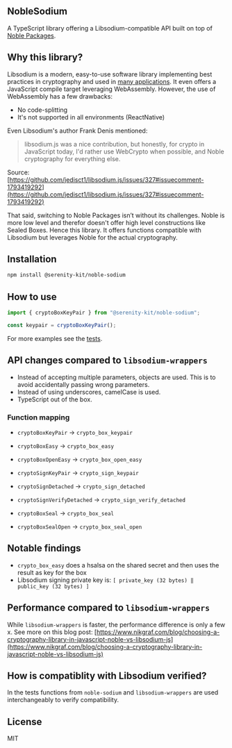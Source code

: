 ## NobleSodium

A TypeScript library offering a Libsodium-compatible API built on top of [Noble Packages](https://paulmillr.com/noble/).

## Why this library?

Libsodium is a modern, easy-to-use software library implementing best practices in cryptography and used in [many applications](https://libsodium.gitbook.io/doc/faq). It even offers a JavaScript compile target leveraging WebAssembly. However, the use of WebAssembly has a few drawbacks:

- No code-splitting
- It's not supported in all environments (ReactNative)

Even Libsodium's author Frank Denis mentioned:

> libsodium.js was a nice contribution, but honestly, for crypto in JavaScript today, I'd rather use WebCrypto when possible, and Noble cryptography for everything else.

Source: [https://github.com/jedisct1/libsodium.js/issues/327#issuecomment-1793419292](https://github.com/jedisct1/libsodium.js/issues/327#issuecomment-1793419292)

That said, switching to Noble Packages isn’t without its challenges. Noble is more low level and therefor doesn't offer high level constructions like Sealed Boxes. Hence this library. It offers functions compatible with Libsodium but leverages Noble for the actual cryptography.

## Installation

```bash
npm install @serenity-kit/noble-sodium
```

## How to use

```ts
import { cryptoBoxKeyPair } from "@serenity-kit/noble-sodium";

const keypair = cryptoBoxKeyPair();
```

For more examples see the [tests](./test/).

## API changes compared to `libsodium-wrappers`

- Instead of accepting multiple parameters, objects are used. This is to avoid accidentally passing wrong parameters.
- Instead of using underscores, camelCase is used.
- TypeScript out of the box.

### Function mapping

- `cryptoBoxKeyPair` -> `crypto_box_keypair`
- `cryptoBoxEasy` -> `crypto_box_easy`
- `cryptoBoxOpenEasy` -> `crypto_box_open_easy`

- `cryptoSignKeyPair` -> `crypto_sign_keypair`
- `cryptoSignDetached` -> `crypto_sign_detached`
- `cryptoSignVerifyDetached` -> `crypto_sign_verify_detached`

- `cryptoBoxSeal` -> `crypto_box_seal`
- `cryptoBoxSealOpen` -> `crypto_box_seal_open`

## Notable findings

- `crypto_box_easy` does a hsalsa on the shared secret and then uses the result as key for the box
- Libsodium signing private key is: `[ private_key (32 bytes) ‖ public_key (32 bytes) ]`

## Performance compared to `libsodium-wrappers`

While `libsodium-wrappers` is faster, the performance difference is only a few x. See more on this blog post: [https://www.nikgraf.com/blog/choosing-a-cryptography-library-in-javascript-noble-vs-libsodium-js](https://www.nikgraf.com/blog/choosing-a-cryptography-library-in-javascript-noble-vs-libsodium-js)

## How is compatiblity with Libsodium verified?

In the tests functions from `noble-sodium` and `libsodium-wrappers` are used interchangeably to verify compatibility.

## License

MIT
